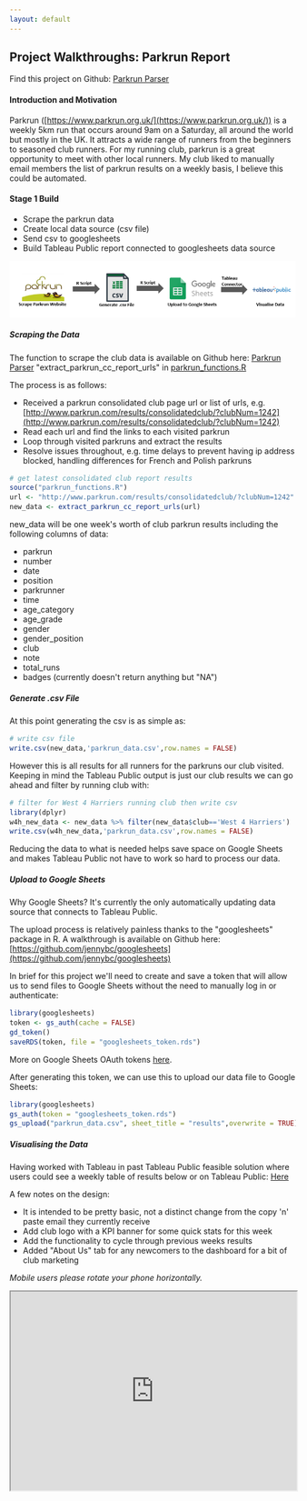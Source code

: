 ```yaml
---
layout: default
---
```

## Project Walkthroughs: Parkrun Report
Find this project on Github: <a href ="https://github.com/wjsutton/parkrun_parser">Parkrun Parser</a>

#### **Introduction and Motivation**

Parkrun ([https://www.parkrun.org.uk/](https://www.parkrun.org.uk/)) is a weekly 5km run that occurs around 9am on a Saturday, all around the world but mostly in the UK. It attracts a wide range of runners from the beginners to seasoned club runners. For my running club, parkrun is a great opportunity to meet with other local runners.
My club liked to manually email members the list of parkrun results on a weekly basis, I believe this could be automated.

#### **Stage 1 Build**
* Scrape the parkrun data
* Create local data source (csv file)
* Send csv to googlesheets
* Build Tableau Public report connected to googlesheets data source

![Stage 1](assets\parkrun_stage_1_workflow.png)

##### Scraping the Data

The function to scrape the club data is available on Github here: <a href ="https://github.com/wjsutton/parkrun_parser">Parkrun Parser</a> "extract_parkrun_cc_report_urls" in [parkrun_functions.R](https://github.com/wjsutton/parkrun_parser/blob/master/parkrun_functions.R)

The process is as follows:
* Received a parkrun consolidated club page url or list of urls, e.g. [http://www.parkrun.com/results/consolidatedclub/?clubNum=1242](http://www.parkrun.com/results/consolidatedclub/?clubNum=1242) 
* Read each url and find the links to each visited parkrun
* Loop through visited parkruns and extract the results 
* Resolve issues throughout, e.g. time delays to prevent having ip address blocked, handling differences for French and Polish parkruns

```r
# get latest consolidated club report results
source("parkrun_functions.R")
url <- "http://www.parkrun.com/results/consolidatedclub/?clubNum=1242"
new_data <- extract_parkrun_cc_report_urls(url)
```
new_data will be one week's worth of club parkrun results including the following columns of data:
* parkrun	
* number	
* date	
* position	
* parkrunner	
* time	
* age_category	
* age_grade	
* gender	
* gender_position	
* club	
* note	
* total_runs
* badges (currently doesn't return anything but "NA")

##### Generate .csv File

At this point generating the csv is as simple as:
```r
# write csv file
write.csv(new_data,'parkrun_data.csv',row.names = FALSE)
```

However this is all results for all runners for the parkruns our club visited. Keeping in mind the Tableau Public output is just our club results we can go ahead and filter by running club with:
```r
# filter for West 4 Harriers running club then write csv
library(dplyr)
w4h_new_data <- new_data %>% filter(new_data$club=='West 4 Harriers')
write.csv(w4h_new_data,'parkrun_data.csv',row.names = FALSE)
```
Reducing the data to what is needed helps save space on Google Sheets and makes Tableau Public not have to work so hard to process our data.

##### Upload to Google Sheets

Why Google Sheets? It's currently the only automatically updating data source that connects to Tableau Public.

The upload process is relatively painless thanks to the "googlesheets" package in R. A walkthrough is available on Github here: [https://github.com/jennybc/googlesheets](https://github.com/jennybc/googlesheets)

In brief for this project we'll need to create and save a token that will allow us to send files to Google Sheets without the need to manually log in or authenticate:
```r
library(googlesheets)
token <- gs_auth(cache = FALSE)
gd_token()
saveRDS(token, file = "googlesheets_token.rds")
```

More on Google Sheets OAuth tokens [here](https://rawgit.com/jennybc/googlesheets/master/vignettes/managing-auth-tokens.html).

After generating this token, we can use this to upload our data file to Google Sheets:
```r
library(googlesheets)
gs_auth(token = "googlesheets_token.rds")
gs_upload("parkrun_data.csv", sheet_title = "results",overwrite = TRUE)
```

##### Visualising the Data

Having worked with Tableau in past Tableau Public feasible solution where users could see a weekly table of results below or on Tableau Public: [Here](https://public.tableau.com/views/West4HarriersParkrunReport/WeeklyParkrunReport?:embed=y&:display_count=yes)

A few notes on the design:
* It is intended to be pretty basic, not a distinct change from the copy 'n' paste email they currently receive
* Add club logo with a KPI banner for some quick stats for this week
* Add the functionality to cycle through previous weeks results
* Added "About Us" tab for any newcomers to the dashboard for a bit of club marketing

_Mobile users please rotate your phone horizontally._
<iframe align = "center" width = "100%" height = "350" src="https://public.tableau.com/views/West4HarriersParkrunReport/WeeklyParkrunReport?:embed=y&:display_count=yes"/>

Lastly to fully automate this the R code used can be scheduled to run on Windows Task Manager, a crontab, etc. 

#### **Stage 2 Build**

From running the stage 1 process a few upgrades were identified and planned for the second phase such as:
* Did the data fail to run? I do not know unless I manually check the data source or the Tableau workbook
* The original manual job of emailing weekly results has not been automated, an weekly emailable report should be produced

![Stage 2](assets\parkrun_stage_2_workflow.png)

##### Send email if data scrape failed

As mentioned earlier the function "extract_parkrun_cc_report_urls" in [parkrun_functions.R](https://github.com/wjsutton/parkrun_parser/blob/master/parkrun_functions.R) has a few workarounds due to some inconsistent parkruns, this is out of my control but to assist the debugging of problems, it is helpful to receive a nudge via email when the data has not been received rather than manually checking. 
```r
# check max week of parkrun_data, if date is > 7 days old, send email
report <- read.csv(file = "parkrun_data.csv",stringsAsFactors = F)
report_date <- max(report$date)
last_week <- as.character(Sys.Date()-7)

if(report_date > last_week){
  # send email
}
```
For sending emails I used the `gmailr` library, you could alternatively use `mailr`. For `gmailr` I set up a new gmail email address and setup the Gmail API using the following walkthrough [https://github.com/jimhester/gmailr](https://github.com/jimhester/gmailr) 

The credentials of the gmail email address are saved to a text or csv file, this is just good practice to remove passwords and identifiers from your code. Credentials can then be read using:
```r
# Get Gmail credentials
details <- read.csv(file = "gmail_details.csv")
sender <- details$email
recipients <- details$admin
client_id <- details$client_id
client_secret <- details$client_secret

# Authenticate gmail, create draft and send email
library(gmailr)
gmail_auth(scope = "full",
           id = client_id,
           secret = client_secret, 
           secret_file = NULL)
  
draft <- (mime(From=sender,
               To=recipients,
               Subject="Parkrun update failed",
               body = "The update for parkrun report has failed."
			   
send_message(draft)
```

More about sending emails via `gmailr` here: [https://github.com/jennybc/send-email-with-r](https://github.com/jennybc/send-email-with-r)


##### Generate Rmarkdown HTML report
Example html email report: [Report](assets\parkrun_report.html)

header
Link to markdown
Calculations - milestones and KPIs
Showing milestones when there’s one and upcoming when they are 3 away
Insert club logo & icons
Format tables
Example HTML email report: Report


##### Email report to running club
pandoc
Render report
Attached HTML file
Add title plus date
Sender
Schedule
 

#### **Stage 3 (prospective build)**

Upgrades:
* Update Tableau report, as the Tableau report does the same job as the email, but the Tableau report could visualise all the data collected, providing an All Time and YTD stats view
* Improve the quality of the email, some things aren’t rendering properly on desktop compared to mobile, etc.
​